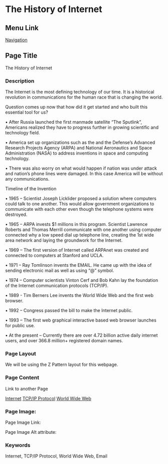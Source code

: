 # The History of Internet

## Menu Link

[Navigation](/sections/navbar.md)


## Page Title
The History of Internet

### Description 

The Internet is the most defining technology of our time. It is a historical revolution in communications for the human race that is changing the world.  

Question comes up now that how did it get started and who built this essential tool for us?

•	After Russia launched the first manmade satellite “The Sputlink”, Americans realized they have to progress further in growing scientific and technology field. 

•	America set up organizations such as the and the Defense’s Advanced Research Projects Agency (ARPA) and National Aeronautics and Space Administration (NASA) to address inventions in space and computing technology.

•	There was also worry on what would happen if nation was under attack and nation’s phone lines were damaged. In this case America will be without any communications. 

Timeline of the Invention

•	1965 – Scientist Joseph Licklider proposed a solution where computers could talk to one another. This would allow government organizations to communicate with each other even though the telephone systems were destroyed.

•	1965 – ARPA invests $1 millions in this program. Scientist Lawrence Roberts and Thomas Merrill communicate with one another using computer connected why a low speed dial up telephone line, creating the 1st wide area network and laying the groundwork for the Internet. 

•	1969 – The first version of Internet called ARPAnet was created and connected to computers at Stanford and UCLA.

•	1971 – Ray Tomlinson invents the EMAIL. He came up with the idea of sending electronic mail as well as using “@” symbol.

•	1974 – Computer scientists Vinton Cerf and Bob Kahn lay the foundation of the Internet communication protocols (TCP/IP).

•	1989 - Tim Berners Lee invents the World Wide Web and the first web browser.

•	1992 – Congress passed the bill to make the Internet public. 

•	1993 – The first web graphical interactive based web browser launches for public use.

•	At the present – Currently there are over 4.72 billion active daily internet users, and over 366.8 million+ registered domain names.


### Page Layout
We will be using the Z Pattern layout for this webpage.


### Page Content

Link to another Page

[Internet](internet.md)
[TCP/IP Protocol](protocol.md)
[World Wide Web](story.md)



### Page Image:

Page Image Link: 

Page Image Alt attribute: 


### Keywords
Internet, TCP/IP Protocol, World Wide Web, Email
